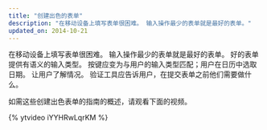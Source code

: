 ```yaml
---
title: "创建出色的表单"
description: "在移动设备上填写表单很困难。 输入操作最少的表单就是最好的表单。"
updated_on: 2014-10-21
---
```


<p class="intro">
  在移动设备上填写表单很困难。 输入操作最少的表单就是最好的表单。 好的表单提供有语义的输入类型。 按键应变为与用户的输入类型匹配；用户在日历中选取日期。 让用户了解情况。 验证工具应告诉用户，在提交表单之前他们需要做什么。
</p>

如需这些创建出色表单的指南的概述，请观看下面的视频。

{% ytvideo iYYHRwLqrKM %}

